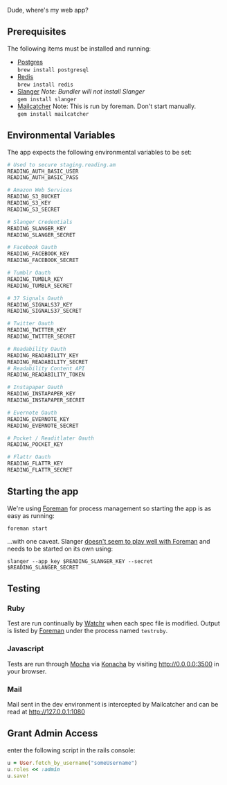 Dude, where's my web app?

## Prerequisites

The following items must be installed and running:

* [Postgres](http://www.postgresql.org/)  
  `brew install postgresql`
* [Redis](http://redis.io/)  
  `brew install redis`
* [Slanger](https://github.com/stevegraham/slanger)
  *Note: Bundler will not install Slanger*  
  `gem install slanger`
* [Mailcatcher](http://mailcatcher.me)
  Note: This is run by foreman. Don't start manually.  
  `gem install mailcatcher`

## Environmental Variables

The app expects the following environmental variables to be set:

```bash
# Used to secure staging.reading.am
READING_AUTH_BASIC_USER
READING_AUTH_BASIC_PASS

# Amazon Web Services
READING_S3_BUCKET
READING_S3_KEY
READING_S3_SECRET

# Slanger Credentials
READING_SLANGER_KEY
READING_SLANGER_SECRET

# Facebook Oauth
READING_FACEBOOK_KEY
READING_FACEBOOK_SECRET

# Tumblr Oauth
READING_TUMBLR_KEY
READING_TUMBLR_SECRET

# 37 Signals Oauth
READING_SIGNALS37_KEY
READING_SIGNALS37_SECRET

# Twitter Oauth
READING_TWITTER_KEY
READING_TWITTER_SECRET

# Readability Oauth
READING_READABILITY_KEY
READING_READABILITY_SECRET
# Readability Content API
READING_READABILITY_TOKEN

# Instapaper Oauth
READING_INSTAPAPER_KEY
READING_INSTAPAPER_SECRET

# Evernote Oauth
READING_EVERNOTE_KEY
READING_EVERNOTE_SECRET

# Pocket / Readitlater Oauth
READING_POCKET_KEY

# Flattr Oauth
READING_FLATTR_KEY
READING_FLATTR_SECRET
```

## Starting the app

We're using [Foreman](https://github.com/ddollar/foreman) for
process management so starting the app is as easy as running:

`foreman start`

...with one caveat. Slanger [doesn't seem to play well with Foreman](https://github.com/stevegraham/slanger/issues/77)
and needs to be started on its own using:

`slanger --app_key $READING_SLANGER_KEY --secret
$READING_SLANGER_SECRET`

## Testing

### Ruby

Test are run continually by [Watchr](https://github.com/mynyml/watchr)
when each spec file is modified. Output is listed by [Foreman](https://github.com/ddollar/foreman)
under the process named `testruby`.

### Javascript

Tests are run through [Mocha](http://visionmedia.github.com/mocha/)
via [Konacha](https://github.com/jfirebaugh/konacha) by visiting
<http://0.0.0.0:3500> in your browser.

### Mail

Mail sent in the dev environment is intercepted by Mailcatcher
and can be read at <http://127.0.0.1:1080>

## Grant Admin Access
enter the following script in the rails console:
```ruby
u = User.fetch_by_username("someUsername")
u.roles << :admin
u.save!
```
